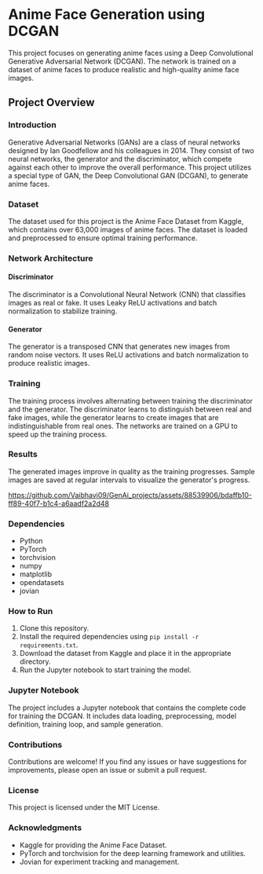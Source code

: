 # Anime Face Generation using DCGAN

This project focuses on generating anime faces using a Deep Convolutional Generative Adversarial Network (DCGAN). The network is trained on a dataset of anime faces to produce realistic and high-quality anime face images.

## Project Overview

### Introduction

Generative Adversarial Networks (GANs) are a class of neural networks designed by Ian Goodfellow and his colleagues in 2014. They consist of two neural networks, the generator and the discriminator, which compete against each other to improve the overall performance. This project utilizes a special type of GAN, the Deep Convolutional GAN (DCGAN), to generate anime faces.

### Dataset

The dataset used for this project is the Anime Face Dataset from Kaggle, which contains over 63,000 images of anime faces. The dataset is loaded and preprocessed to ensure optimal training performance.

### Network Architecture

#### Discriminator
The discriminator is a Convolutional Neural Network (CNN) that classifies images as real or fake. It uses Leaky ReLU activations and batch normalization to stabilize training.

#### Generator
The generator is a transposed CNN that generates new images from random noise vectors. It uses ReLU activations and batch normalization to produce realistic images.

### Training

The training process involves alternating between training the discriminator and the generator. The discriminator learns to distinguish between real and fake images, while the generator learns to create images that are indistinguishable from real ones. The networks are trained on a GPU to speed up the training process.

### Results

The generated images improve in quality as the training progresses. Sample images are saved at regular intervals to visualize the generator's progress.


https://github.com/Vaibhavi09/GenAi_projects/assets/88539906/bdaffb10-ff89-40f7-b1c4-a6aadf2a2d48



### Dependencies

- Python
- PyTorch
- torchvision
- numpy
- matplotlib
- opendatasets
- jovian

### How to Run

1. Clone this repository.
2. Install the required dependencies using `pip install -r requirements.txt`.
3. Download the dataset from Kaggle and place it in the appropriate directory.
4. Run the Jupyter notebook to start training the model.

### Jupyter Notebook

The project includes a Jupyter notebook that contains the complete code for training the DCGAN. It includes data loading, preprocessing, model definition, training loop, and sample generation.

### Contributions

Contributions are welcome! If you find any issues or have suggestions for improvements, please open an issue or submit a pull request.

### License

This project is licensed under the MIT License.

### Acknowledgments

- Kaggle for providing the Anime Face Dataset.
- PyTorch and torchvision for the deep learning framework and utilities.
- Jovian for experiment tracking and management.


